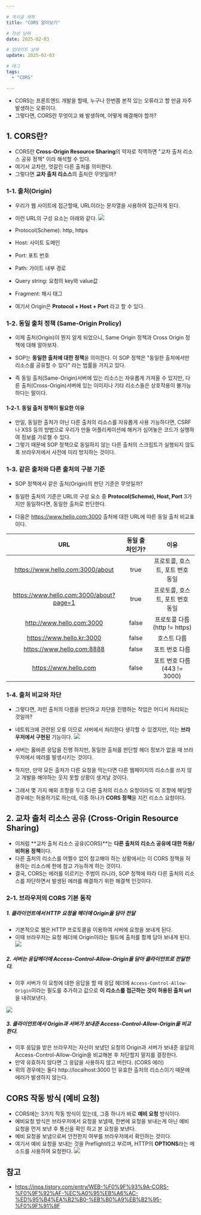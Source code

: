 ```yaml
---

# 게시글 제목
title: "CORS 알아보기"

# 작성 날짜
date: 2025-02-03

# 업데이트 날짜
update: 2025-02-03

# 태그
tags:
  - "CORS"

---
```


- CORS는 프론트엔드 개발을 할때, 누구나 한번쯤 본적 있는 오류라고 할 만큼 자주 발생하는 오류이다.
- 그렇다면, CORS란 무엇이고 왜 발생하며, 어떻게 해결해야 할까?

## 1. CORS란?
- CORS란 **Cross-Origin Resource Sharing**의 약자로 직역하면 "교차 출처 리소스 공유 정책" 이라 해석할 수 있다.
- 여기서 교차란, 엇갈린 다른 출처를 의미한다.
- 그렇다면 **교차 출처 리소스**의 출처란 무엇일까?
### 1-1. 출처(Origin)
- 우리가 웹 사이트에 접근할때, URL이라는 문자열을 사용하여 접근하게 된다.
- 이런 URL의 구성 요소는 아래와 같다.
![](URL_ex.png)
- Protocol(Scheme): http, https
- Host: 사이트 도메인
- Port: 포트 번호
- Path: 가이트 내부 경로
- Query string: 요청의 key와 value값
- Fragment: 해시 태그

- 여기서 Origin은 **Protocol + Host + Port** 라고 할 수 있다.
### 1-2. 동일 출처 정책 (Same-Origin Prolicy)
- 이제 출처(Origin)이 뭔지 알게 되었으니, Same Origin 정책과 Cross Origin 정책에 대해 알아보자.

- SOP는 **동일한 출처에 대한 정책**을 의미한다. 이 SOP 정책은 "동일한 출처에서만 리소스를 공유할 수 있다" 라는 법률을 가지고 있다.
- 즉 동일 출처(Same-Origin)서버에 있는 리소스는 자유롭게 가져올 수 있지만, 다른 출처(Cross-Origin)서버에 있는 이미지나 기타 리소스들은 상호작용이 불가능 하다는 말이다.
#### 1-2-1. 동일 출처 정책이 필요한 이유
- 만일, 동일한 출처가 아닌 다른 출처의 리소스를 자유롭게 사용 가능하다면, CSRF나 XSS 등의 방법으로 우리가 만들 어플리케이션에 해커가 심어놓은 코드가 실행하여 정보를 가로챌 수 있다.
- 그렇기 때문에 SOP 정책으로 동일하지 않는 다른 출처의 스크립트가 실행되지 않도록 브라우저에서 사전에 미리 방지하는 것이다.
### 1-3. 같은 출처와 다른 출처의 구분 기준
- SOP 정책에서 같은 출처(Origin)의 판단 기준은 무엇일까?
- 동일한 출처의 기준은 URL의 구성 요소 중 **Protocol(Scheme), Host, Port** 3가지만 동일하다면, 동일한 출처로 판단한다.

- 다음은 https://www.hello.com:3000 출처에 대한 URL에 따른 동일 출처 비교표이다.

|                 **URL**                 | **동일 출처인가?** |           이유            |
| :-------------------------------------: | :----------: | :---------------------: |
|    https://www.hello.com:3000/about     |     true     |   프로토콜, 호스트, 포트 번호 동일   |
| https://www.hello.com:3000/about?page=1 |     true     |   프로토콜, 호스트, 포트 번호 동일   |
|        http://www.hello.com:3000        |    false     | 프로토콜 다름 (http != https) |
|        https://www.hello.kr:3000        |    false     |         호스트 다름          |
|       https://www.hello.com:8888        |    false     |        포트 번호 다름         |
|          https://www.hello.com          |    false     |  포트 번호 다름(443 != 3000)  |
### 1-4. 출처 비교와 차단
- 그렇다면, 저런 출처의 다름을 판단하고 차단을 진행하는 작업은 어디서 처리되는 것일까?
- 네트워크에 관련된 오류 이므로 서버에서 처리한다 생각할 수 있겠지만, 이는 **브라우저에서 구현된** 기능이다.
![](URL_flow.png)

- 서버는 옳바른 응답을 진행 하지만, 동일한 출처를 판단할 헤더 정보가 없을 때 브라우저에서 에러를 발생시키는 것이다.
- 하지만, 만약 모든 출처가 다른 요청을 막는다면 다른 웹페이지의 리소스를 쓰지 않고 개발을 해야하는 웃지 못할 상황이 생겨날 것이다.
- 그래서 몇 가지 예외 조항을 두고 다른 출처의 리소스 요청이라도 이 조항에 해당할 경우에는 허용하기로 하는데, 이중 하나가 **CORS 정책**을 지킨 리소스 요청이다.
## 2. 교차 출처 리소스 공유 (Cross-Origin Resource Sharing)
- 이처럼 **교차 출처 리소스 공유(CORS)**는 **다른 출처의 리소스 공유에 대한 허용/비허용 정책**이다.
- 다른 출처의 리소스를 어쩔수 없이 참고해야 하는 상황에서는 이 CORS 정책을 허용하는 리소스에 한에 참고 가능하게 하는 것이다.
- 결국, CORS는 에러를 이르키는 주범이 라니라, SOP 정책에 따라 다른 출처의 리소스를 차단하면서 발생된 에러를 해결하기 위한 해결책 인것이다.
### 2-1. 브라우저의 CORS 기본 동작
##### 1. 클라이언트에서 HTTP 요청을 헤더에 Origin을 담아 전달
- 기본적으로 웹은 HTTP 프로토콜을 이용하여 서버에 요청을 보내게 된다.
- 이때 브라우저는 요청 헤더에 Origin이라는 필드에 출처를 함께 담아 보내게 된다.
![](origin_url.png)

##### 2. 서버는 응답헤더에 Access-Control-Allow-Origin을 담아 클라이언트로 전달한다.
- 이후 서버가 이 요청에 대한 응답을 할 때 응답 헤더에 `Access-Control-Allow-Origin`이라는 필도를 추가하고 값으로 **이 리소스를 접근하는 것이 허용된 출처 url**을 내려보낸다.

![](aca_url.png)

##### 3. 클라이언트에서 Origin과 서버가 보내준 Access-Control-Allow-Origin을 비교한다.
- 이후 응답을 받은 브라우저는 자신이 보냈던 요청의 Origin과 서버가 보내준 응답의 Access-Control-Allow-Origin을 비교해본 후 차단할지 말지를 결정한다.
- 만약 유효하지 않다면 그 응답을 사용하지 않고 버린다. (CORS 에러)
- 위의 경우에는 둘다 http://localhost:3000 인 유효한 출처의 리소스이기 때문에 에러가 발생하지 않는다.

## CORS 작동 방식 (예비 요청)
- CORS에는 3가지 작동 방식이 있는데, 그중 하나가 바로 **예비 요청** 방식이다.
- 예비요청 방식은 브라우저에서 요청을 보낼때, 한번에 요청을 보내는게 아닌 예비 요청을 먼저 보낸 후 통신을 확인 하고 본 요청을 보낸다.
- 예비 요청을 보냄으로써 안전한지 여부를 브라우저에서 확인하는 것이다.
- 여기서 예비 요청을 보내는 것을 Preflight라고 부르며, HTTP의 **OPTIONS**라는 메소드를 사용하여 요청한다.
![](cors_flow.png)

## 참고
- https://inpa.tistory.com/entry/WEB-%F0%9F%93%9A-CORS-%F0%9F%92%AF-%EC%A0%95%EB%A6%AC-%ED%95%B4%EA%B2%B0-%EB%B0%A9%EB%B2%95-%F0%9F%91%8F
